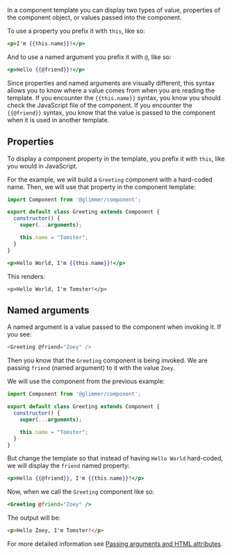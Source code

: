 In a component template you can display two types of value,
properties of the component object,
or values passed into the component.

To use a property you prefix it with `this`, like so:

```handlebars
<p>I'm {{this.name}}!</p>
```

And to use a named argument you prefix it with `@`, like so:

```handlebars
<p>Hello {{@friend}}!</p>
```

Since properties and named arguments are visually different,
this syntax allows you to know where a value comes from when you are reading the template.
If you encounter the `{{this.name}}` syntax,
you know you should check the JavaScript file of the component.
If you encounter the `{{@friend}}` syntax,
you know that the value is passed to the component when it is used in another template.

## Properties

To display a component property in the template, you prefix it with `this`,
like you would in JavaScript.

For the example, we will build a `Greeting` component with a hard-coded name.
Then, we will use that property in the component template:

```javascript {data-filename=app/components/greeting.js}
import Component from '@glimmer/component';

export default class Greeting extends Component {
  constructor() {
    super(...arguments);

    this.name = "Tomster";
  }
}
```

```handlebars {data-filename=app/templates/components/greeting.hbs}
<p>Hello World, I'm {{this.name}}!</p>
```

This renders:

```
<p>Hello World, I'm Tomster!</p>
```

## Named arguments

A named argument is a value passed to the component when invoking it.
If you see:

```javascript
<Greeting @friend="Zoey" />
```

Then you know that the `Greeting` component is being invoked.
We are passing `friend` (named argument) to it with the value `Zoey`.

We will use the component from the previous example:

```javascript
import Component from '@glimmer/component';

export default class Greeting extends Component {
  constructor() {
    super(...arguments);

    this.name = "Tomster";
  }
}
```

But change the template so that instead of having `Hello World` hard-coded,
we will display the `friend` named property:

```handlebars
<p>Hello {{@friend}}, I'm {{this.name}}!</p>
```

Now, when we call the `Greeting` component like so:

```handlebars
<Greeting @friend="Zoey" />
```

The output will be:

```html
<p>Hello Zoey, I'm Tomster!</p>
```

For more detailed information see [Passing arguments and HTML attributes](./arguments-and-attributes).

